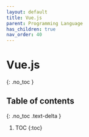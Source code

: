 ```yaml
---
layout: default
title: Vue.js
parent: Programming Language
has_children: true
nav_order: 40
---
```


# Vue.js
{: .no_toc }

## Table of contents
{: .no_toc .text-delta }

1. TOC
{:toc}
